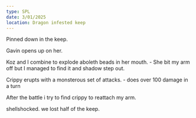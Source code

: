 ```yaml
---
type: SPL
date: 3/01/2025
location: Dragon infested keep
---
```


Pinned down in the keep.

Gavin opens up on her. 

Koz and I combine to explode aboleth beads in her mouth.
	- She bit my arm off but I managed to find it and shadow step out.

Crippy erupts with a monsterous set of attacks.
	- does over 100 damage in a turn


After the battle i try to find crippy to reattach my arm.

shellshocked. we lost half of the keep.

